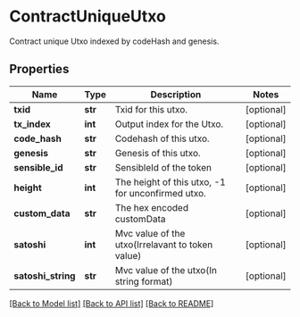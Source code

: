 # ContractUniqueUtxo

Contract unique Utxo indexed by codeHash and genesis.
## Properties
Name | Type | Description | Notes
------------ | ------------- | ------------- | -------------
**txid** | **str** | Txid for this utxo. | [optional] 
**tx_index** | **int** | Output index for the Utxo. | [optional] 
**code_hash** | **str** | Codehash of this utxo. | [optional] 
**genesis** | **str** | Genesis of this utxo. | [optional] 
**sensible_id** | **str** | SensibleId of the token | [optional] 
**height** | **int** | The height of this utxo, -1 for unconfirmed utxo. | [optional] 
**custom_data** | **str** | The hex encoded customData | [optional] 
**satoshi** | **int** | Mvc value of the utxo(Irrelavant to token value) | [optional] 
**satoshi_string** | **str** | Mvc value of the utxo(In string format) | [optional] 

[[Back to Model list]](../README.md#documentation-for-models) [[Back to API list]](../README.md#documentation-for-api-endpoints) [[Back to README]](../README.md)


